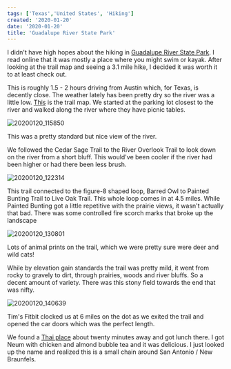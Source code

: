 ```yaml
---
tags: ['Texas','United States', 'Hiking']
created: '2020-01-20'
date: '2020-01-20'
title: 'Guadalupe River State Park'
---
```


I didn't have high hopes about the hiking in [Guadalupe River State Park](https://tpwd.texas.gov/state-parks/guadalupe-river). I read online that it was mostly a place where you might swim or kayak. After looking at the trail map and seeing a 3.1 mile hike, I decided it was worth it to at least check out. 

This is roughly 1.5 - 2 hours driving from Austin which, for Texas, is decently close. The weather lately has been pretty dry so the river was a little low. [This](https://tpwd.texas.gov/publications/pwdpubs/media/park_maps/pwd_mp_p4505_0040j.pdf) is the trail map. We started at the parking lot closest to the river and walked along the river where they have picnic tables.

![20200120_115850](/images/20200120_115850.jpg)

This was a pretty standard but nice view of the river.

We followed the Cedar Sage Trail to the River Overlook Trail to look down on the river from a short bluff. This would've been cooler if the river had been higher or had there been less brush.

![20200120_122314](/images/20200120_122314.jpg)

This trail connected to the figure-8 shaped loop, Barred Owl to Painted Bunting Trail to Live Oak Trail. This whole loop comes in at 4.5 miles. While Painted Bunting got a little repetitive with the prairie views, it wasn't actually that bad. There was some controlled fire scorch marks that broke up the landscape

![20200120_130801](/images/20200120_130801.jpg)

Lots of animal prints on the trail, which we were pretty sure were deer and wild cats!

While by elevation gain standards the trail was pretty mild, it went from rocky to gravely to dirt, through prairies, woods and river bluffs. So a decent amount of variety. There was this stony field towards the end that was nifty. 

![20200120_140639](/images/20200120_140639.jpg)

Tim's Fitbit clocked us at 6 miles on the dot as we exited the trail and opened the car doors which was the perfect length. 

We found a [Thai place](https://www.yelp.com/biz/thai-lao-orchid-bulverde) about twenty minutes away and got lunch there. I got Neum with chicken and almond bubble tea and it was delicious. I just looked up the name and realized this is a small chain around San Antonio / New Braunfels.